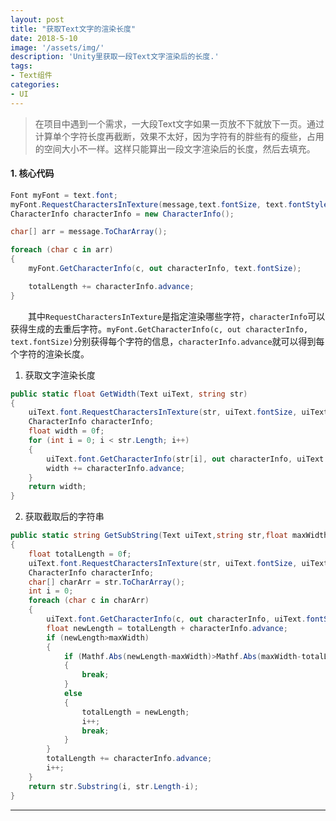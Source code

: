 ```yaml
---
layout: post
title: "获取Text文字的渲染长度"
date: 2018-5-10
image: '/assets/img/'
description: 'Unity里获取一段Text文字渲染后的长度.'
tags:
- Text组件
categories:
- UI 
---
```


> 在项目中遇到一个需求，一大段Text文字如果一页放不下就放下一页。通过计算单个字符长度再截断，效果不太好，因为字符有的胖些有的瘦些，占用的空间大小不一样。这样只能算出一段文字渲染后的长度，然后去填充。

#### 1. 核心代码
```csharp
Font myFont = text.font;
myFont.RequestCharactersInTexture(message,text.fontSize, text.fontStyle);
CharacterInfo characterInfo = new CharacterInfo();

char[] arr = message.ToCharArray();

foreach (char c in arr)
{
    myFont.GetCharacterInfo(c, out characterInfo, text.fontSize);

    totalLength += characterInfo.advance;
}
```

　　其中`RequestCharactersInTexture`是指定渲染哪些字符，`characterInfo`可以获得生成的去重后字符。`myFont.GetCharacterInfo(c, out characterInfo, text.fontSize)`分别获得每个字符的信息，`characterInfo.advance`就可以得到每个字符的渲染长度。

1. 获取文字渲染长度
```csharp
public static float GetWidth(Text uiText, string str)
{
    uiText.font.RequestCharactersInTexture(str, uiText.fontSize, uiText.fontStyle);
    CharacterInfo characterInfo;
    float width = 0f;
    for (int i = 0; i < str.Length; i++)
    {
        uiText.font.GetCharacterInfo(str[i], out characterInfo, uiText.fontSize, uiText.fontStyle);
        width += characterInfo.advance;
    }
    return width;
}
```  

2. 获取截取后的字符串
```csharp
public static string GetSubString(Text uiText,string str,float maxWidth)
{
    float totalLength = 0f;
    uiText.font.RequestCharactersInTexture(str, uiText.fontSize, uiText.fontStyle);
    CharacterInfo characterInfo;
    char[] charArr = str.ToCharArray();
    int i = 0;
    foreach (char c in charArr)
    {
        uiText.font.GetCharacterInfo(c, out characterInfo, uiText.fontSize);
        float newLength = totalLength + characterInfo.advance;
        if (newLength>maxWidth)
        {
            if (Mathf.Abs(newLength-maxWidth)>Mathf.Abs(maxWidth-totalLength))
            {
                break;
            }
            else
            {
                totalLength = newLength;
                i++;
                break;
            }
        }
        totalLength += characterInfo.advance;
        i++;
    }
    return str.Substring(i, str.Length-i);
}
``` 
    
---

